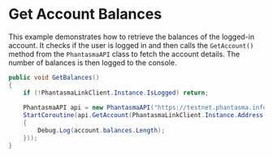 # Get Account Balances

This example demonstrates how to retrieve the balances of the logged-in account. It checks if the user is logged in and then calls the `GetAccount()` method from the `PhantasmaAPI` class to fetch the account details. The number of balances is then logged to the console.

```csharp
public void GetBalances()
{
    if (!PhantasmaLinkClient.Instance.IsLogged) return;
        
    PhantasmaAPI api = new PhantasmaAPI("https://testnet.phantasma.info/rpc");
    StartCoroutine(api.GetAccount(PhantasmaLinkClient.Instance.Address, account =>
    {
        Debug.Log(account.balances.Length);
    }));
}
```
